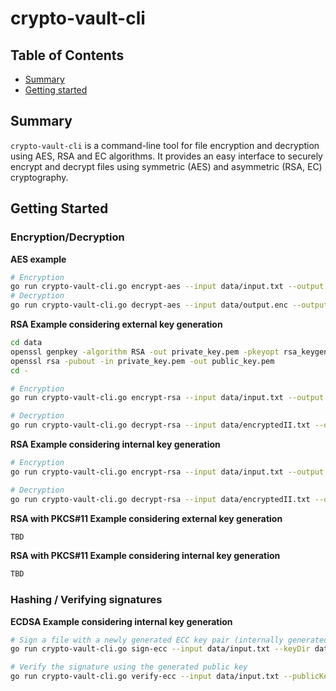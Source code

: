 # crypto-vault-cli

## Table of Contents

+ [Summary](#summary)
+ [Getting started](#getting-started)

## Summary

`crypto-vault-cli` is a command-line tool for file encryption and decryption using AES, RSA and EC algorithms. It provides an easy interface to securely encrypt and decrypt files using symmetric (AES) and asymmetric (RSA, EC) cryptography.

## Getting Started

### Encryption/Decryption

**AES example**

```sh
# Encryption
go run crypto-vault-cli.go encrypt-aes --input data/input.txt --output data/output.enc --keySize 16 --keyDir data/
# Decryption
go run crypto-vault-cli.go decrypt-aes --input data/output.enc --output data/decrypted.txt --keyDir data/
```

**RSA Example considering external key generation**

```sh
cd data
openssl genpkey -algorithm RSA -out private_key.pem -pkeyopt rsa_keygen_bits:2048
openssl rsa -pubout -in private_key.pem -out public_key.pem
cd -

# Encryption
go run crypto-vault-cli.go encrypt-rsa --input data/input.txt --output data/encryptedII.txt --publicKey data/public_key.pem

# Decryption
go run crypto-vault-cli.go decrypt-rsa --input data/encryptedII.txt --output data/decryptedII.txt --privateKey data/private_key.pem
```

**RSA Example considering internal key generation**

```sh
# Encryption
go run crypto-vault-cli.go encrypt-rsa --input data/input.txt --output data/encryptedII.txt

# Decryption
go run crypto-vault-cli.go decrypt-rsa --input data/encryptedII.txt --output data/decryptedII.txt --privateKey data/private_key.pem
```

**RSA with PKCS#11 Example considering external key generation** 

```sh
TBD
```

**RSA with PKCS#11 Example considering internal key generation** 

```sh
TBD
```

### Hashing / Verifying signatures

**ECDSA Example considering internal key generation**

```sh
# Sign a file with a newly generated ECC key pair (internally generated)
go run crypto-vault-cli.go sign-ecc --input data/input.txt --keyDir data

# Verify the signature using the generated public key
go run crypto-vault-cli.go verify-ecc --input data/input.txt --publicKey data/public_key.pem --signature data/signature.sig
```